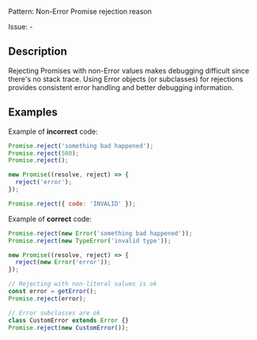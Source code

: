 Pattern: Non-Error Promise rejection reason

Issue: -

## Description

Rejecting Promises with non-Error values makes debugging difficult since there's no stack trace. Using Error objects (or subclasses) for rejections provides consistent error handling and better debugging information.

## Examples

Example of **incorrect** code:
```javascript
Promise.reject('something bad happened');
Promise.reject(500);
Promise.reject();

new Promise((resolve, reject) => {
  reject('error');
});

Promise.reject({ code: 'INVALID' });
```

Example of **correct** code:
```javascript
Promise.reject(new Error('something bad happened'));
Promise.reject(new TypeError('invalid type'));

new Promise((resolve, reject) => {
  reject(new Error('error'));
});

// Rejecting with non-literal values is ok
const error = getError();
Promise.reject(error);

// Error subclasses are ok
class CustomError extends Error {}
Promise.reject(new CustomError());
```